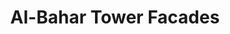 ---
layout: page
title: Al-Bahar Tower Facades
description: Designed the mechanical facades of the Al-bahar tower using Rhino and implemented parametric programming in Grasshopper, integrating Ladybug Tools to simulate the behavior of facades opening and closing in response to the sun's path.
img: assets/img/Al-Bahar_Tower.gif
redirect: https://www.instagram.com/zaland3d/?hl=en 
importance: 1
category: fun
---